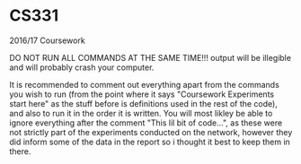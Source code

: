 # CS331
2016/17 Coursework

DO NOT RUN ALL COMMANDS AT THE SAME TIME!!!
output will be illegible and will probably crash your computer.

It is recommended to comment out everything apart from the commands you wish to run (from the point where it says "Coursework Experiments start here" as the stuff before is definitions used in the rest of the code), and also to run it in the order it is written. You will most likley be able to ignore everything after the comment "This lil bit of code...", as these were not strictly part of the experiments conducted on the network, however they did inform some of the data in the report so i thought it best to keep them in there.
